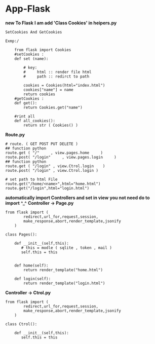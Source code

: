 # App-Flask

__new To Flask__
__I am add 'Class Cookies' in heipers.py__
```
SetCookies And GetCookies 

Exmp:/

	from flask import Cookies
    #setCookies :
	def set (name):

	    # key: 
	    #     html :: render file html 
	    #     path :: redirct to path   

	    cookies = Cookies(html="index.html")
	    cookies["name"] = name 
	    return cookies 
    #getCookies :
	def get():
	    return Cookies.get("name")

    #rint all
	def all_cookies():
	    return str ( Cookies() )	

```

__Route.py__

```
# route. ( GET POST PUT DELETE )
## function python 
route.get ( "/"     , view.pages.home     )
route.post( "/login"     , view.pages.login     )
## function python 
route.get ( "/login" , view.Ctrol.login    )
route.post( "/login" , view.Ctrol.login )

# set path to html File 
route.get("/home/<name>",html="home.html")
route.get("/login",html="login.html")

```
__automatically import  Controllers and set in view__
__you not need do to  import__
__^_^__
__Controller -> Page.py__

```
from flask import (
		redirect,url_for,request,session,
		make_response,abort,render_template,jsonify
	)

class Pages():

    def __init__(self,this):
       # this = modle ( sqlite , token , mail )
       self.this = this
	

    def home(self):
        return render_template("home.html")

    def login(self):
        return render_template("login.html")

```
__Controller -> Ctrol.py__

```
from flask import (
		redirect,url_for,request,session,
		make_response,abort,render_template,jsonify
	)

class Ctrol():

    def __init__(self,this):
       self.this = this
	


```
